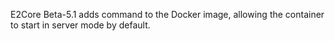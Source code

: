 E2Core Beta-5.1 adds command to the Docker image, allowing the container to start in server mode by default.
